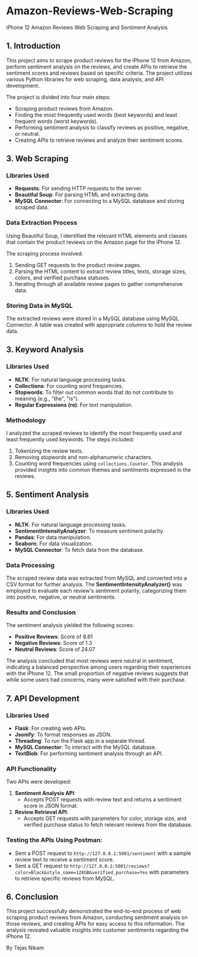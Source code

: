 # Amazon-Reviews-Web-Scraping
iPhone 12 Amazon Reviews Web Scraping and Sentiment Analysis

## 1. Introduction
This project aims to scrape product reviews for the iPhone 12 from Amazon, perform sentiment analysis on the reviews, and create APIs to retrieve the sentiment scores and reviews based on specific criteria. The project utilizes various Python libraries for web scraping, data analysis, and API development.

The project is divided into four main steps:
- Scraping product reviews from Amazon.
- Finding the most frequently used words (best keywords) and least frequent words (worst keywords).
- Performing sentiment analysis to classify reviews as positive, negative, or neutral.
- Creating APIs to retrieve reviews and analyze their sentiment scores.

## 3. Web Scraping
### Libraries Used
- **Requests**: For sending HTTP requests to the server.
- **Beautiful Soup**: For parsing HTML and extracting data.
- **MySQL Connector**: For connecting to a MySQL database and storing scraped data.

### Data Extraction Process
Using Beautiful Soup, I identified the relevant HTML elements and classes that contain the product reviews on the Amazon page for the iPhone 12.

The scraping process involved:
1. Sending GET requests to the product review pages.
2. Parsing the HTML content to extract review titles, texts, storage sizes, colors, and verified purchase statuses.
3. Iterating through all available review pages to gather comprehensive data.

### Storing Data in MySQL
The extracted reviews were stored in a MySQL database using MySQL Connector. A table was created with appropriate columns to hold the review data.

## 3. Keyword Analysis
### Libraries Used
- **NLTK**: For natural language processing tasks.
- **Collections**: For counting word frequencies.
- **Stopwords**: To filter out common words that do not contribute to meaning (e.g., "the", "is").
- **Regular Expressions (re)**: For text manipulation.

### Methodology
I analyzed the scraped reviews to identify the most frequently used and least frequently used keywords. The steps included:
1. Tokenizing the review texts.
2. Removing stopwords and non-alphanumeric characters.
3. Counting word frequencies using `collections.Counter`.
This analysis provided insights into common themes and sentiments expressed in the reviews.

## 5. Sentiment Analysis
### Libraries Used
- **NLTK**: For natural language processing tasks.
- **SentimentIntensityAnalyzer**: To measure sentiment polarity.
- **Pandas**: For data manipulation.
- **Seaborn**: For data visualization.
- **MySQL Connector**: To fetch data from the database.

### Data Processing
The scraped review data was extracted from MySQL and converted into a CSV format for further analysis. The **SentimentIntensityAnalyzer()** was employed to evaluate each review's sentiment polarity, categorizing them into positive, negative, or neutral sentiments.

### Results and Conclusion
The sentiment analysis yielded the following scores:
- **Positive Reviews**: Score of 8.61
- **Negative Reviews**: Score of 1.3
- **Neutral Reviews**: Score of 24.07

The analysis concluded that most reviews were neutral in sentiment, indicating a balanced perspective among users regarding their experiences with the iPhone 12. The small proportion of negative reviews suggests that while some users had concerns, many were satisfied with their purchase.

## 7. API Development
### Libraries Used
- **Flask**: For creating web APIs.
- **Jsonify**: To format responses as JSON.
- **Threading**: To run the Flask app in a separate thread.
- **MySQL Connector**: To interact with the MySQL database.
- **TextBlob**: For performing sentiment analysis through an API.

### API Functionality
Two APIs were developed:
1. **Sentiment Analysis API**:
    - Accepts POST requests with review text and returns a sentiment score in JSON format.
2. **Review Retrieval API**:
    - Accepts GET requests with parameters for color, storage size, and verified purchase status to fetch relevant reviews from the database.

### Testing the APIs Using Postman:
- Sent a POST request to `http://127.0.0.1:5001/sentiment` with a sample review text to receive a sentiment score.
- Sent a GET request to `http://127.0.0.1:5001/reviews?color=Black&style_name=128GB&verified_purchase=Yes` with parameters to retrieve specific reviews from MySQL.

## 6. Conclusion
This project successfully demonstrated the end-to-end process of web scraping product reviews from Amazon, conducting sentiment analysis on those reviews, and creating APIs for easy access to this information. The analysis revealed valuable insights into customer sentiments regarding the iPhone 12.

By Tejas Nikam
